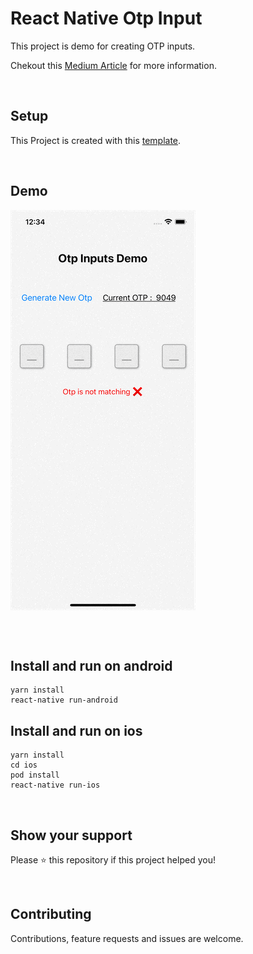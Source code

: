 # React Native Otp Input

This project is demo for creating OTP inputs.

Chekout this [Medium Article](https://medium.com/@pdbhatt010/how-to-create-otp-input-in-react-native-functional-component-d3fdb2f7b434) for more information.

<br>

## Setup

This Project is created with this [template](https://github.com/poojan010/Rn_Template).

<br>

## Demo

<img align="center" src="src/assets/images/demo.gif" alt="Projhct Demo"  />

<br ><br >

## Install and run on android

```
yarn install
react-native run-android
```

## Install and run on ios

```
yarn install
cd ios
pod install
react-native run-ios
```

<br>

## Show your support

Please ⭐️ this repository if this project helped you!

<br>

## Contributing

Contributions, feature requests and issues are welcome.
